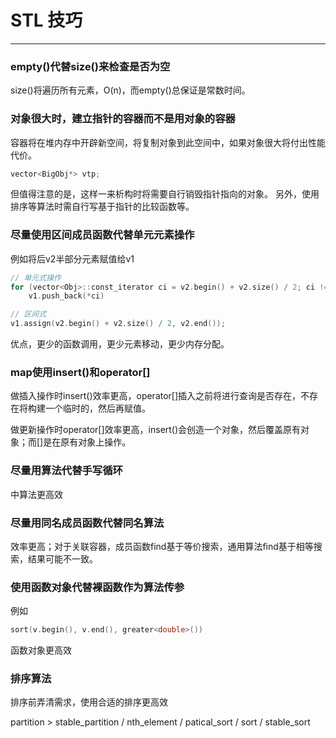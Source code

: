 # STL 技巧
---

### empty()代替size()来检查是否为空

size()将遍历所有元素，O(n)，而empty()总保证是常数时间。

### 对象很大时，建立指针的容器而不是用对象的容器

容器将在堆内存中开辟新空间，将复制对象到此空间中，如果对象很大将付出性能代价。

```cpp
vector<BigObj*> vtp;
```

但值得注意的是，这样一来析构时将需要自行销毁指针指向的对象。
另外，使用排序等算法时需自行写基于指针的比较函数等。

### 尽量使用区间成员函数代替单元元素操作

例如将后v2半部分元素赋值给v1

```cpp
// 单元式操作
for (vector<Obj>::const_iterator ci = v2.begin() + v2.size() / 2; ci != v2.end(); ++ci)
    v1.push_back(*ci)

// 区间式
v1.assign(v2.begin() + v2.size() / 2, v2.end());

```
优点，更少的函数调用，更少元素移动，更少内存分配。


### map使用insert()和operator[]

做插入操作时insert()效率更高，operator[]插入之前将进行查询是否存在，不存在将构建一个临时的，然后再赋值。

做更新操作时operator[]效率更高，insert()会创造一个对象，然后覆盖原有对象；而[]是在原有对象上操作。

### 尽量用算法代替手写循环

<algorithm>中算法更高效

### 尽量用同名成员函数代替同名算法

效率更高；对于关联容器，成员函数find基于等价搜索，通用算法find基于相等搜索，结果可能不一致。


### 使用函数对象代替裸函数作为算法传参

例如
```cpp
sort(v.begin(), v.end(), greater<double>())
```
函数对象更高效

### 排序算法

排序前弄清需求，使用合适的排序更高效

partition > stable_partition / nth_element / patical_sort / sort / stable_sort






